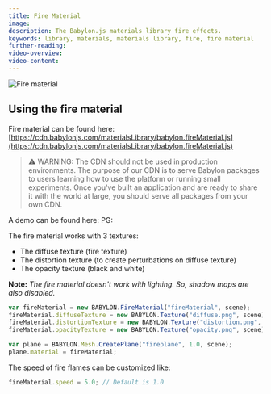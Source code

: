 ```yaml
---
title: Fire Material
image:
description: The Babylon.js materials library fire effects.
keywords: library, materials, materials library, fire, fire material
further-reading:
video-overview:
video-content:
---
```


![Fire material](/img/extensions/materials/fire.png)

## Using the fire material

Fire material can be found here: [https://cdn.babylonjs.com/materialsLibrary/babylon.fireMaterial.js](https://cdn.babylonjs.com/materialsLibrary/babylon.fireMaterial.js)

> ⚠️ WARNING: The CDN should not be used in production environments. The purpose of our CDN is to serve Babylon packages to users learning how to use the platform or running small experiments. Once you've built an application and are ready to share it with the world at large, you should serve all packages from your own CDN.

A demo can be found here: PG: <Playground id="#NES8QN" title="Fire Material" description="Example of fire material"/>

The fire material works with 3 textures:

- The diffuse texture (fire texture)
- The distortion texture (to create perturbations on diffuse texture)
- The opacity texture (black and white)

**Note:** _The fire material doesn't work with lighting. So, shadow maps are also disabled._

```javascript
var fireMaterial = new BABYLON.FireMaterial("fireMaterial", scene);
fireMaterial.diffuseTexture = new BABYLON.Texture("diffuse.png", scene);
fireMaterial.distortionTexture = new BABYLON.Texture("distortion.png", scene);
fireMaterial.opacityTexture = new BABYLON.Texture("opacity.png", scene);

var plane = BABYLON.Mesh.CreatePlane("fireplane", 1.0, scene);
plane.material = fireMaterial;
```

The speed of fire flames can be customized like:

```javascript
fireMaterial.speed = 5.0; // Default is 1.0
```
